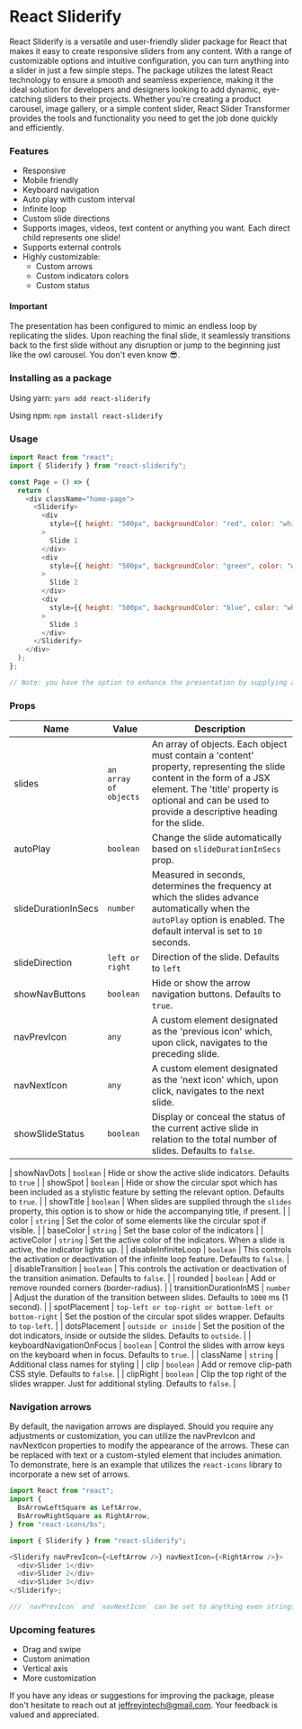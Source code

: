 # React Sliderify

React Sliderify is a versatile and user-friendly slider package for React that makes it easy to create responsive sliders from any content. With a range of customizable options and intuitive configuration, you can turn anything into a slider in just a few simple steps. The package utilizes the latest React technology to ensure a smooth and seamless experience, making it the ideal solution for developers and designers looking to add dynamic, eye-catching sliders to their projects. Whether you're creating a product carousel, image gallery, or a simple content slider, React Slider Transformer provides the tools and functionality you need to get the job done quickly and efficiently.

### Features

- Responsive
- Mobile friendly
- Keyboard navigation
- Auto play with custom interval
- Infinite loop
- Custom slide directions
- Supports images, videos, text content or anything you want. Each direct child represents one slide!
- Supports external controls
- Highly customizable:
  - Custom arrows
  - Custom indicators colors
  - Custom status

#### Important

The presentation has been configured to mimic an endless loop by replicating the slides. Upon reaching the final slide, it seamlessly transitions back to the first slide without any disruption or jump to the beginning just like the owl carousel. You don't even know 😎.

### Installing as a package

Using yarn: `yarn add react-sliderify`

Using npm: `npm install react-sliderify`

### Usage

```javascript
import React from "react";
import { Sliderify } from "react-sliderify";

const Page = () => {
  return (
    <div className="home-page">
      <Sliderify>
        <div
          style={{ height: "500px", backgroundColor: "red", color: "white" }}
        >
          Slide 1
        </div>
        <div
          style={{ height: "500px", backgroundColor: "green", color: "white" }}
        >
          Slide 2
        </div>
        <div
          style={{ height: "500px", backgroundColor: "blue", color: "white" }}
        >
          Slide 3
        </div>
      </Sliderify>
    </div>
  );
};

// Note: you have the option to enhance the presentation by supplying an array of objects to the 'slides' property. Each object must contain a 'content' property, representing the slide content in the form of a JSX element. The 'title' property is optional and can be used to provide a descriptive heading for the slide.
```

### Props

| Name                | Value                 | Description                                                                                                                                                                                                                       |
| ------------------- | --------------------- | --------------------------------------------------------------------------------------------------------------------------------------------------------------------------------------------------------------------------------- |
| slides              | `an array of objects` | An array of objects. Each object must contain a 'content' property, representing the slide content in the form of a JSX element. The 'title' property is optional and can be used to provide a descriptive heading for the slide. |
| autoPlay            | `boolean`             | Change the slide automatically based on `slideDurationInSecs` prop.                                                                                                                                                               |
| slideDurationInSecs | `number`              | Measured in seconds, determines the frequency at which the slides advance automatically when the `autoPlay` option is enabled. The default interval is set to `10` seconds.                                                       |
| slideDirection      | `left or right`       | Direction of the slide. Defaults to `left`                                                                                                                                                                                        |
| showNavButtons      | `boolean`             | Hide or show the arrow navigation buttons. Defaults to `true`.                                                                                                                                                                    |
| navPrevIcon         | `any`                 | A custom element designated as the 'previous icon' which, upon click, navigates to the preceding slide.                                                                                                                           |
| navNextIcon         | `any`                 | A custom element designated as the 'next icon' which, upon click, navigates to the next slide.                                                                                                                                    |
| showSlideStatus     | `boolean`             | Display or conceal the status of the current active slide in relation to the total number of slides. Defaults to `false`.                                                                                                         |

| showNavDots | `boolean` | Hide or show the active slide indicators. Defaults to `true` |
| showSpot | `boolean` | Hide or show the circular spot which has been included as a stylistic feature by setting the relevant option. Defaults to `true`. |
| showTitle | `boolean` | When slides are supplied through the `slides` property, this option is to show or hide the accompanying title, if present. |
| color | `string` | Set the color of some elements like the circular spot if visible. |
| baseColor | `string` | Set the base color of the indicators |
| activeColor | `string` | Set the active color of the indicators. When a slide is active, the indicator lights up. |
| disableInfiniteLoop | `boolean` | This controls the activation or deactivation of the infinite loop feature. Defaults to `false`. |
| disableTransition | `boolean` | This controls the activation or deactivation of the transition animation. Defaults to `false`. |
| rounded | `boolean` | Add or remove rounded corners (border-radius). |
| transitionDurationInMS | `number` | Adjust the duration of the transition between slides. Defaults to `1000` ms (1 second). |
| spotPlacement | `top-left or top-right or bottom-left or bottom-right` | Set the postion of the circular spot slides wrapper. Defaults to `top-left`. |
| dotsPlacement | `outside or inside` | Set the position of the dot indicators, inside or outside the slides. Defaults to `outside`. |
| keyboardNavigationOnFocus | `boolean` | Control the slides with arrow keys on the keyboard when in focus. Defaults to `true`. |
| className | `string` | Additional class names for styling |
| clip | `boolean` | Add or remove clip-path CSS style. Defaults to `false`. |
| clipRight | `boolean` | Clip the top right of the slides wrapper. Just for additional styling. Defaults to `false`. |

### Navigation arrows

By default, the navigation arrows are displayed. Should you require any adjustments or customization, you can utilize the navPrevIcon and navNextIcon properties to modify the appearance of the arrows. These can be replaced with text or a custom-styled element that includes animation. To demonstrate, here is an example that utilizes the `react-icons` library to incorporate a new set of arrows.

```javascript
import React from "react";
import {
  BsArrowLeftSquare as LeftArrow,
  BsArrowRightSquare as RightArrow,
} from "react-icons/bs";

import { Sliderify } from "react-sliderify";

<Sliderify navPrevIcon={<LeftArrow />} navNextIcon={<RightArrow />}>
  <div>Slider 1</div>
  <div>Slider 2</div>
  <div>Slider 3</div>
</Sliderify>;

/// `navPrevIcon` and `navNextIcon` can be set to anything even strings. You can animate them as you see fit.
```

### Upcoming features

- Drag and swipe
- Custom animation
- Vertical axis
- More customization

If you have any ideas or suggestions for improving the package, please don't hesitate to reach out at [jeffreyintech@gmail.com](mailto:jeffreyintech@gmail.com). Your feedback is valued and appreciated.
